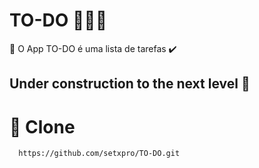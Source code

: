 # TO-DO 👨🏻‍🚀

📑 O App TO-DO é uma lista de tarefas ✔️

## Under construction to the next level 🚀

# 💾 Clone
```sh
  https://github.com/setxpro/TO-DO.git
```

